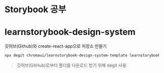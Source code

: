 # Storybook 공부

# learnstorybook-design-system

깃허브(Github)와 create-react-app으로 저장소 만들기

```bash
npx degit chromaui/learnstorybook-design-system-template learnstorybook-design-system
```

> 깃허브(GitHub)로부터 폴더를 다운로드 받기 위해 degit 사용.

